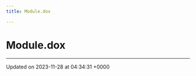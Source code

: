 ```yaml
---
title: Module.dox

---
```


# Module.dox








-------------------------------

Updated on 2023-11-28 at 04:34:31 +0000
